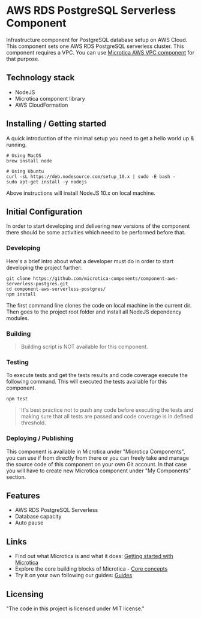 # AWS RDS PostgreSQL Serverless Component

Infrastructure component for PostgreSQL database setup on AWS Cloud. This component sets one AWS RDS PostgreSQL serverless cluster. This component requires a VPC. You can use [Microtica AWS VPC component](https://github.com/microtica-components/component-aws-vpc) for that purpose.

## Technology stack
- NodeJS
- Microtica component library
- AWS CloudFormation

## Installing / Getting started

A quick introduction of the minimal setup you need to get a hello world up &
running.

```shell
# Using MacOS
brew install node

# Using Ubuntu
curl -sL https://deb.nodesource.com/setup_10.x | sudo -E bash -
sudo apt-get install -y nodejs
```
 
Above instructions will install NodeJS 10.x on local machine.

## Initial Configuration

In order to start developing and delivering new versions of the component there should be some activities which need to be performed before that.

### Developing

Here's a brief intro about what a developer must do in order to start developing
the project further:

```shell
git clone https://github.com/microtica-components/component-aws-serverless-postgres.git
cd component-aws-serverless-postgres/
npm install
```

The first command line clones the code on local machine in the current dir. Then goes to the project root folder and install all NodeJS dependency modules.

### Building

> Building script is NOT available for this component.

### Testing

To execute tests and get the tests results and code coverage execute the following command. This will executed the tests available for this component.

```shell
npm test
```

> It's best practice not to push any code before executing the tests and making sure that all tests are passed and code coverage is in defined threshold.

### Deploying / Publishing

This component is available in Microtica under "Microtica Components", you can use if from directly from there or you can freely take and manage the source code of this component on your own Git account. In that case you will have to create new Microtica component under "My Components" section.

## Features

* AWS RDS PostgreSQL Serverless
* Database capacity
* Auto pause

## Links

* Find out what Microtica is and what it does: [Getting started with Microtica](https://microtica.atlassian.net/servicedesk/customer/portal/1/topic/bec96a57-c909-4279-8712-4fb87238dc56)
* Explore the core building blocks of Microtica - [Core concepts](https://microtica.atlassian.net/servicedesk/customer/portal/1/topic/a5cc9d92-3dc4-436a-98ad-89f0d5f370d0)
* Try it on your own following our guides: [Guides](https://microtica.atlassian.net/servicedesk/customer/portal/1/topic/d57872f7-8a64-4b57-8419-d55a25710d32)

## Licensing

"The code in this project is licensed under MIT license."